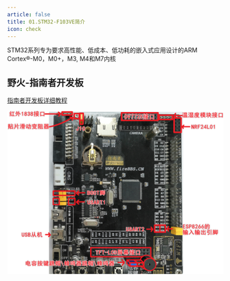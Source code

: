```yaml
---
article: false
title: 01.STM32-F103VE简介
icon: check
---
```


STM32系列专为要求高性能、低成本、低功耗的嵌入式应用设计的ARM Cortex®-M0，M0+，M3, M4和M7内核 

## 野火-指南者开发板

[指南者开发板详细教程](https://doc.embedfire.com/mcu/stm32/f103zhinanzhe/std/zh/latest/index.html)

![img.png](img/img.png)

